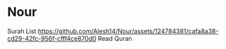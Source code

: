 # Nour
Surah List
https://github.com/Alesh14/Nour/assets/124784381/cafa8a38-cd29-42fc-956f-cfff4ce870d0
Read Quran
